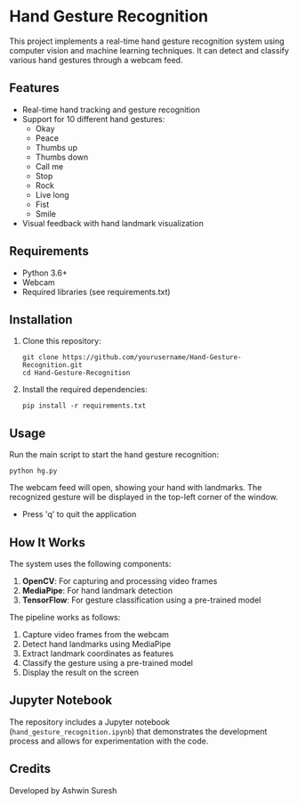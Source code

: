 # Hand Gesture Recognition

This project implements a real-time hand gesture recognition system using computer vision and machine learning techniques. It can detect and classify various hand gestures through a webcam feed.

## Features

- Real-time hand tracking and gesture recognition
- Support for 10 different hand gestures:
  - Okay
  - Peace
  - Thumbs up
  - Thumbs down
  - Call me
  - Stop
  - Rock
  - Live long
  - Fist
  - Smile
- Visual feedback with hand landmark visualization

## Requirements

- Python 3.6+
- Webcam
- Required libraries (see requirements.txt)

## Installation

1. Clone this repository:
   ```
   git clone https://github.com/yourusername/Hand-Gesture-Recognition.git
   cd Hand-Gesture-Recognition
   ```

2. Install the required dependencies:
   ```
   pip install -r requirements.txt
   ```

## Usage

Run the main script to start the hand gesture recognition:

```
python hg.py
```

The webcam feed will open, showing your hand with landmarks. The recognized gesture will be displayed in the top-left corner of the window.

- Press 'q' to quit the application

## How It Works

The system uses the following components:

1. **OpenCV**: For capturing and processing video frames
2. **MediaPipe**: For hand landmark detection
3. **TensorFlow**: For gesture classification using a pre-trained model

The pipeline works as follows:
1. Capture video frames from the webcam
2. Detect hand landmarks using MediaPipe
3. Extract landmark coordinates as features
4. Classify the gesture using a pre-trained model
5. Display the result on the screen

## Jupyter Notebook

The repository includes a Jupyter notebook (`hand_gesture_recognition.ipynb`) that demonstrates the development process and allows for experimentation with the code.

## Credits

Developed by Ashwin Suresh
